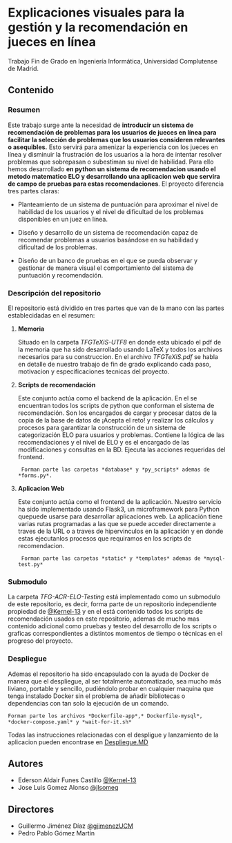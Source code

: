 # Explicaciones visuales para la gestión y la recomendación en jueces en línea

Trabajo Fin de Grado en Ingeniería Informática, Universidad Complutense de Madrid.

## Contenido

### Resumen

Este trabajo surge ante la necesidad de **introducir un sistema de recomendación de problemas para los usuarios de jueces en línea para facilitar la selección de problemas que los usuarios consideren relevantes o asequibles.** Esto servirá para amenizar la experiencia con los jueces en línea y disminuir la frustración de los usuarios a la hora de intentar resolver problemas que sobrepasan o subestiman su nivel de habilidad. Para ello hemos desarrollado **en python un sistema de recomendacion usando el metodo matematico ELO y desarrollando una aplicacion web que servira de campo de pruebas para estas recomendaciones**. El proyecto diferencia tres partes claras:

- Planteamiento de un sistema de puntuación para aproximar el nivel de habilidad de los usuarios y el nivel de dificultad de los problemas disponibles en un juez en línea.

- Diseño y desarrollo de un sistema de recomendación capaz de recomendar problemas a usuarios basándose en su habilidad y dificultad de los problemas.

- Diseño de un banco de pruebas en el que se pueda observar y gestionar de manera visual el comportamiento del sistema de puntuación y recomendación.

### Descripción del repositorio

El repositorio está dividido en tres partes que van de la mano con las partes establecidadas en el resumen:

1. **Memoria**
	
	Situado en la carpeta *TFGTeXiS-UTF8* en donde esta ubicado el pdf de la memoria que ha sido desarrollado usando LaTeX y todos los archivos necesarios para su construccion. En el archivo *TFGTeXiS.pdf* se habla en detalle de nuestro trabajo de fin de grado explicando cada paso, motivacion y especificaciones tecnicas del proyecto.
2. **Scripts de recomendación**

	Este conjunto actúa como el backend de la aplicación. En el se encuentran todos los scripts de python que conforman el sistema de recomendación. Son los encargados de cargar y procesar datos de la copia de la base de datos de ¡Acepta el reto! y realizar los cálculos y procesos para garantizar la construcción de un sistema de categorización ELO para usuarios y problemas. Contiene la lógica de las recomendaciones y el nivel de ELO y es el encargado de las modificaciones y consultas en la BD. Ejecuta las acciones requeridas del frontend. 
	
		Forman parte las carpetas *database* y *py_scripts* ademas de *forms.py*.
3. **Aplicacion Web**

	Este conjunto actúa como el frontend de la aplicación. Nuestro servicio ha sido implementado usando Flask3, un microframework para Python quepuede usarse para desarrollar aplicaciones web. La aplicación tiene varias rutas programadas a las que se puede acceder directamente a traves de la URL o a traves de hipervinculos en la aplicación y en donde estas ejecutanlos procesos que requiramos en los scripts de recomendacion. 
	
		Forman parte las carpetas *static* y *templates* ademas de *mysql-test.py*

### Submodulo

La carpeta *TFG-ACR-ELO-Testing* está implementado como un submodulo de este repositorio, es decir, forma parte de un repositorio independiente propiedad de [@Kernel-13](https://github.com/Kernel-13) y en el está contenido todos los scripts de recomendación usados en este repositorio, ademas de mucho mas contenido adicional como pruebas y testeo del desarrollo de los scripts o graficas correspondientes a distintos momentos de tiempo o técnicas en el progreso del proyecto.
		
### Despliegue

Ademas el repositorio ha sido encapsulado con la ayuda de Docker de manera que el despliegue, al ser totalmente automatizado, sea mucho más liviano, portable y sencillo, pudiéndolo probar en cualquier maquina que tenga instalado Docker sin el problema de añadir bibliotecas o dependencias con tan solo la ejecución de un comando.

	Forman parte los archivos *Dockerfile-app*,* Dockerfile-mysql*, *docker-compose.yaml* y *wait-for-it.sh*

Todas las instrucciones relacionadas con el despligue y lanzamiento de la aplicacion pueden encontrase en [Despliegue.MD](https://github.com/jlsomeg/TFG-ELORecommender/blob/master/Despliegue.MD)

## Autores

- Ederson Aldair Funes Castillo [@Kernel-13](https://github.com/Kernel-13)
- Jose Luis Gomez Alonso [@jlsomeg](https://github.com/jlsomeg)

## Directores

- Guillermo Jiménez Díaz [@gjimenezUCM](https://github.com/gjimenezUCM)
- Pedro Pablo Gómez Martín
